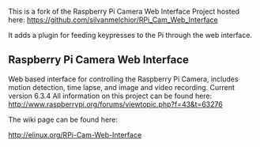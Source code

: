 This is a fork of the Raspberry Pi Camera Web Interface Project hosted here:
https://github.com/silvanmelchior/RPi_Cam_Web_Interface

It adds a plugin for feeding keypresses to the Pi through the web interface.

Raspberry Pi Camera Web Interface
-----------------------------------------------------------------------------------------

Web based interface for controlling the Raspberry Pi Camera, includes motion detection, time lapse, and image and video recording.
Current version 6.3.4
All information on this project can be found here: http://www.raspberrypi.org/forums/viewtopic.php?f=43&t=63276

The wiki page can be found here:

http://elinux.org/RPi-Cam-Web-Interface
